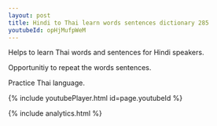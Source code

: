 ```yaml
---
layout: post
title: Hindi to Thai learn words sentences dictionary 285 
youtubeId: opHjMufpWeM
---
```

 
 
Helps to learn Thai words and sentences for Hindi speakers.

Opportunitiy to repeat the words sentences. 

Practice Thai language. 
 
{% include youtubePlayer.html id=page.youtubeId %}
 
 
{% include analytics.html %}